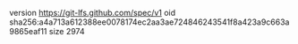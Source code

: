 version https://git-lfs.github.com/spec/v1
oid sha256:a4a713a612388ee0078174ec2aa3ae724846243541f8a423a9c663a9865eaf11
size 2974
